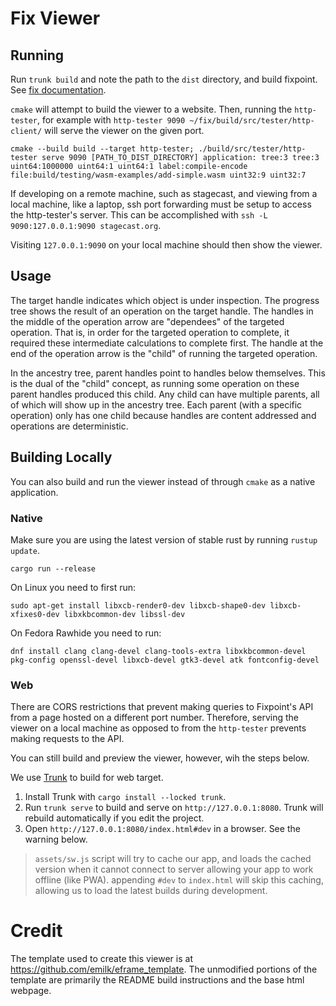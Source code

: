 # Fix Viewer

## Running

Run `trunk build` and note the path to the `dist` directory, and build fixpoint. See [fix documentation](https://github.com/fix-project/fix). 

`cmake` will attempt to build the viewer to a website. Then, running the `http-tester`, for example with
`http-tester 9090 ~/fix/build/src/tester/http-client/` will serve the viewer on the given port.

```
cmake --build build --target http-tester; ./build/src/tester/http-tester serve 9090 [PATH_TO_DIST_DIRECTORY] application: tree:3 tree:3 uint64:1000000 uint64:1 uint64:1 label:compile-encode file:build/testing/wasm-examples/add-simple.wasm uint32:9 uint32:7
```

If developing on a remote machine, such as stagecast, and viewing from a local machine, like a laptop, ssh port forwarding
must be setup to access the http-tester's server. This can be accomplished with `ssh -L 9090:127.0.0.1:9090 stagecast.org`.

Visiting `127.0.0.1:9090` on your local machine should then show the viewer.

## Usage

The target handle indicates which object is under inspection. The progress tree shows the result of
an operation on the target handle. The handles in the middle of the operation arrow are "dependees"
of the targeted operation. That is, in order for the targeted operation to complete, it  required 
these intermediate calculations to complete first. The handle at the end of the operation arrow
is the "child" of running the targeted operation.

In the ancestry tree, parent handles point to handles below themselves. This is the dual of the 
"child" concept, as running some operation on these parent handles produced this child. Any child
can have multiple parents, all of which will show up in the ancestry tree. Each parent (with a specific
operation) only has one child because handles are content addressed and operations are deterministic.

## Building Locally

You can also build and run the viewer instead of through `cmake` as a native application. 

### Native

Make sure you are using the latest version of stable rust by running `rustup update`.

`cargo run --release`

On Linux you need to first run:

`sudo apt-get install libxcb-render0-dev libxcb-shape0-dev libxcb-xfixes0-dev libxkbcommon-dev libssl-dev`

On Fedora Rawhide you need to run:

`dnf install clang clang-devel clang-tools-extra libxkbcommon-devel pkg-config openssl-devel libxcb-devel gtk3-devel atk fontconfig-devel`

### Web

There are CORS restrictions that prevent making queries to Fixpoint's API from a page hosted on a different port number.
Therefore, serving the viewer on a local machine as opposed to from the `http-tester` prevents making requests to the API.

You can still build and preview the viewer, however, wih the steps below.

We use [Trunk](https://trunkrs.dev/) to build for web target.
1. Install Trunk with `cargo install --locked trunk`.
2. Run `trunk serve` to build and serve on `http://127.0.0.1:8080`. Trunk will rebuild automatically if you edit the project.
3. Open `http://127.0.0.1:8080/index.html#dev` in a browser. See the warning below.

> `assets/sw.js` script will try to cache our app, and loads the cached version when it cannot connect to server allowing your app to work offline (like PWA).
> appending `#dev` to `index.html` will skip this caching, allowing us to load the latest builds during development.

# Credit

The template used to create this viewer is at https://github.com/emilk/eframe_template. 
The unmodified portions of the template are primarily the README build instructions and the base html webpage.
